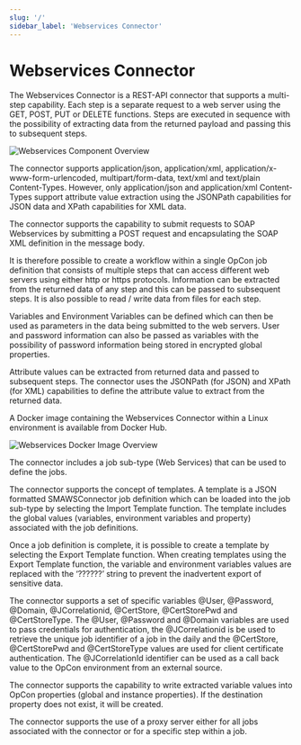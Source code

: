 ```yaml
---
slug: '/'
sidebar_label: 'Webservices Connector'
---
```


# Webservices Connector

The Webservices Connector is a REST-API connector that supports a multi-step capability. Each step is a separate request to a web server using the GET, POST, PUT or DELETE functions. Steps are executed in sequence with the possibility of extracting data from the returned payload and passing this to subsequent steps.

![Webservices Component Overview](/img/webservices-component-overview.png)

The connector supports application/json, application/xml, application/x-www-form-urlencoded, multipart/form-data, text/xml and text/plain Content-Types. However, only application/json and application/xml Content-Types support attribute value extraction using the JSONPath capabilities for JSON data and XPath capabilities for XML data.

The connector supports the capability to submit requests to SOAP Webservices by submitting a POST request and encapsulating the SOAP XML definition in the message body.

It is therefore possible to create a workflow within a single OpCon job definition that consists of multiple steps that can access different web servers using either http or https protocols. Information can be extracted from the returned data of any step and this can be passed to subsequent steps. It is also possible to read / write data from files for each step. 

Variables and Environment Variables can be defined which can then be used as parameters in the data being submitted to the web servers. User and password information can also be passed as variables with the possibility of password information being stored in encrypted global properties. 

Attribute values can be extracted from returned data and passed to subsequent steps. The connector uses the JSONPath (for JSON) and XPath (for XML) capabilities to define the attribute value to extract from the returned data. 

A Docker image containing the Webservices Connector within a Linux environment is available from Docker Hub.

![Webservices Docker Image Overview](/img/webservices-docker-image-overview.png)

The connector includes a job sub-type (Web Services) that can be used to define the jobs. 

The connector supports the concept of templates. A template is a JSON formatted SMAWSConnector job definition which can be loaded into the job sub-type by selecting the Import Template function. The template includes the global values (variables, environment variables and property) associated with the job definitions. 

Once a job definition is complete, it is possible to create a template by selecting the Export Template function. When creating templates using the Export Template function, the variable and environment variables values are replaced with the ‘??????’ string to prevent the inadvertent export of sensitive data. 

The connector supports a set of specific variables @User, @Password, @Domain, @JCorrelationid, @CertStore, @CertStorePwd and @CertStoreType. The @User, @Password and @Domain variables are used to pass credentials for authentication, the @JCorrelationid is be used to retrieve the unique job identifier of a job in the daily and the @CertStore, @CertStorePwd and @CertStoreType values are used for client certificate authentication. The @JCorrelationId identifier can be used as a call back value to the OpCon environment from an external source. 

The connector supports the capability to write extracted variable values into OpCon properties (global and instance properties). If the destination property does not exist, it will be created. 

The connector supports the use of a proxy server either for all jobs associated with the connector or for a specific step within a job.

